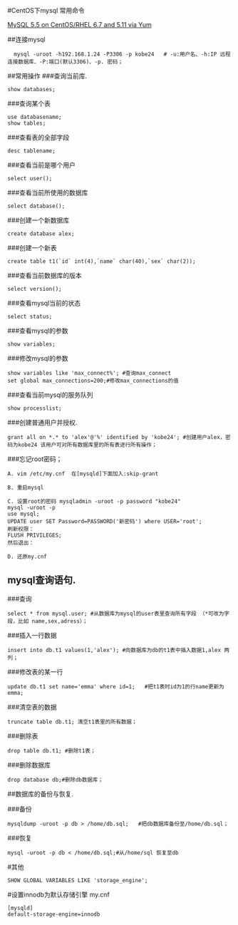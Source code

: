 #CentOS下mysql 常用命令

[MySQL 5.5 on CentOS/RHEL 6.7 and 5.11 via Yum](https://webtatic.com/packages/mysql55/)

##连接mysql
```
  mysql -uroot -h192.168.1.24 -P3306 -p kobe24   # -u:用户名、-h:IP 远程连接数据库、-P:端口(默认3306)、-p. 密码；
```

##常用操作
###查询当前库.
```
show databases;
```
###查询某个表
```
use databasename;
show tables;
```
###查看表的全部字段
```
desc tablename;
```
###查看当前是哪个用户
```
select user();
```
###查看当前所使用的数据库
```
select database();
```
###创建一个新数据库
```
create database alex;
```
###创建一个新表
```
create table t1(`id` int(4),`name` char(40),`sex` char(2));
```
###查看当前数据库的版本
```
select version();
```
###查看mysql当前的状态
```
select status;
```
###查看mysql的参数
```
show variables;
```
###修改mysql的参数
```
show variables like 'max_connect%'; #查询max_connect
set global max_connections=200;#修改max_connections的值
```
###查看当前mysql的服务队列
```
show processlist;
```
###创建普通用户并授权.
```
grant all on *.* to 'alex'@'%' identified by 'kobe24'; #创建用户alex，密码为kobe24 该用户可对所有数据库里的所有表进行所有操作；
```
###忘记root密码；
```
A. vim /etc/my.cnf  在[mysqld]下面加入:skip-grant

B. 重启mysql

C. 设置root的密码 mysqladmin -uroot -p password "kobe24"
mysql -uroot -p
use mysql;
UPDATE user SET Password=PASSWORD('新密码') where USER='root';
刷新权限：
FLUSH PRIVILEGES;
然后退出：

D. 还原my.cnf

```

## mysql查询语句.

###查询
```
select * from mysql.user; #从数据库为mysql的user表里查询所有字段 （*可改为字段，比如 name,sex,adress）；
```
###插入一行数据
```
insert into db.t1 values(1,'alex'); #向数据库为db的t1表中插入数据1,alex 两列；
```
###修改表的某一行
```
update db.t1 set name='emma' where id=1;   #把t1表时id为1的行name更新为emma;
```
###清空表的数据
```
truncate table db.t1; 清空t1表里的所有数据；
```
###删除表
```
drop table db.t1; #删除t1表；
```
###删除数据库
```
drop database db;#删除db数据库；
```

##数据库的备份与恢复.

###备份
```
mysqldump -uroot -p db > /home/db.sql;   #把db数据库备份至/home/db.sql；
```
###恢复
```
mysql -uroot -p db < /home/db.sql;#从/home/sql 恢复至db
```

#其他
```
SHOW GLOBAL VARIABLES LIKE 'storage_engine';
```
#设置innodb为默认存储引擎 my.cnf
```
[mysqld]
default-storage-engine=innodb
```
